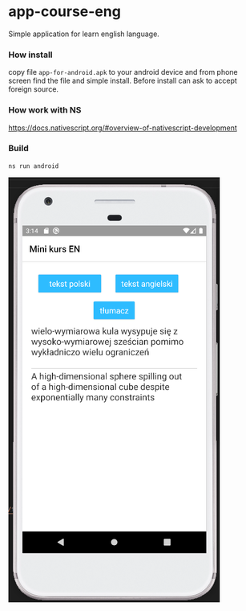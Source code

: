 # app-course-eng

Simple application for learn english language.

### How install

copy file `app-for-android.apk` to your android device and from phone screen find the file and simple install. Before install can ask to accept foreign source.


### How work with NS

https://docs.nativescript.org/#overview-of-nativescript-development

### Build

```bash
ns run android
```


![alt text](screen-phone.png "Title")
